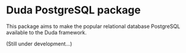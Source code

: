 Duda PostgreSQL package
=======================

This package aims to make the popular relational database PostgreSQL available to
the Duda framework.

(Still under development...)
